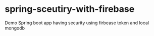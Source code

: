 # spring-sceutiry-with-firebase
Demo Spring boot app having security using firbease token and local mongodb
